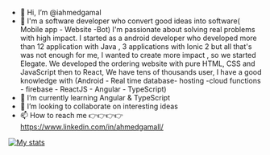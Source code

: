 - 👋 Hi, I’m @iahmedgamal
- 👀 I'm a software developer who convert good ideas into software( Mobile app - Website -Bot) 
I'm passionate about solving real problems with high impact.
I started as a android developer who developed more than 12 application with Java ,
3 applications with Ionic 2 but all that's was not enough for me, I wanted to create more impact ,
so we started Elegate. We developed the ordering website with pure HTML, CSS and JavaScript then to React, We have tens of thousands user, 
I have a good knowledge with (Android - Real time database- hosting -cloud functions - firebase - ReactJS  - Angular - TypeScript) 
- 🌱 I’m currently learning Angular & TypeScript 
- 💞️ I’m looking to collaborate on interesting ideas 
- 📫 How to reach me 👉👉👉👉 https://www.linkedin.com/in/ahmedgamall/

 [![My stats](https://github-readme-stats.vercel.app/api?username=iahmedgamal)](https://github.com/anuraghazra/github-readme-stats)
